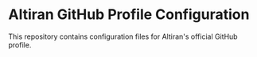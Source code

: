 # Altiran GitHub Profile Configuration
This repository contains configuration files for Altiran's official GitHub profile.
